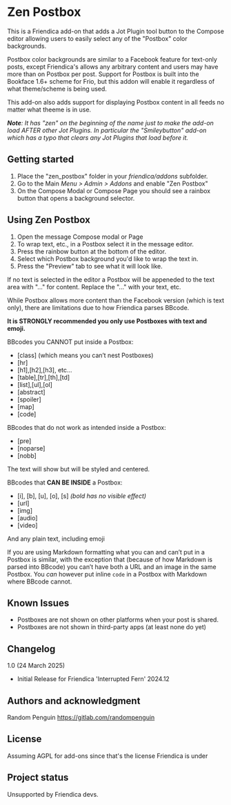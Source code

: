 # Zen Postbox

This is a Friendica add-on that adds a Jot Plugin tool button to the Compose editor allowing users to easily select any of the "Postbox" color backgrounds.

Postbox color backgrounds are similar to a Facebook feature for text-only posts, except Friendica's allows any arbitrary content and users may have more than on Postbox per post. Support for Postbox is built into the Bookface 1.6+ scheme for Frio, but this addon will enable it regardless of what theme/scheme is being used.

This add-on also adds support for displaying Postbox content in all feeds no matter what theeme is in use.

_**Note**: It has "zen" on the beginning of the name just to make the add-on load AFTER other Jot Plugins. In particular the "Smileybutton" add-on which has a typo that clears any Jot Plugins that load before it._

## Getting started

1. Place the "zen_postbox" folder in your _friendica/addons_ subfolder.
2. Go to the Main _Menu > Admin > Addons_ and enable "Zen Postbox"
3. On the Compose Modal or Compose Page you should see a rainbox button that opens a background selector.

## Using Zen Postbox

1. Open the message Compose modal or Page
2. To wrap text, etc., in a Postbox select it in the message editor.
3. Press the rainbow button at the bottom of the editor.
4. Select which Postbox background you'd like to wrap the text in.
5. Press the "Preview" tab to see what it will look like.

If no text is selected in the editor a Postbox will be appeneded to the text area with "..." for content. Replace the "..." with your text, etc.

While Postbox allows more content than the Facebook version (which is text only), there are limitations due to how Friendica parses BBcode.

**It is STRONGLY recommended you only use Postboxes with text and emoji.**

BBcodes you CANNOT put inside a Postbox:

* [class] (which means you can’t nest Postboxes)
* [hr]
* [h1],[h2],[h3], etc…
* [table],[tr],[th],[td]
* [list],[ul],[ol]
* [abstract]
* [spoiler]
* [map]
* [code]

BBcodes that do not work as intended inside a Postbox:

* [pre]
* [noparse]
* [nobb]

The text will show but will be styled and centered.

BBcodes that **CAN BE INSIDE** a Postbox:
* [i], [b], [u], [o], [s] _(bold has no visible effect)_
* [url]
* [img]
* [audio]
* [video]

And any plain text, including emoji

If you are using Markdown formatting what you can and can’t put in a Postbox is similar, with the exception that (because of how Markdown is parsed into BBcode) you can’t have both a URL and an image in the same Postbox. You *can* however put inline `code` in a Postbox with Markdown where BBcode cannot.

## Known Issues

- Postboxes are not shown on other platforms when your post is shared.
- Postboxes are not shown in third-party apps (at least none do yet)

## Changelog
1.0 (24 March 2025)
* Initial Release for Friendica 'Interrupted Fern' 2024.12

## Authors and acknowledgment
Random Penguin <https://gitlab.com/randompenguin>

## License
Assuming AGPL for add-ons since that's the license Friendica is under

## Project status
Unsupported by Friendica devs.